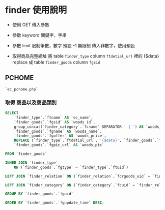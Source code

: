 # finder 使用說明
*	使用 GET 傳入參數
*	參數 keyword 
	關鍵字，字串
*	參數 limit
	限制筆數，數字
	預設 -1 無限制
	傳入非數字，使用預設

*	取得商品完整網址
	將 table `finder_type` column `ftdetial_url` 裡的 {$data}
	replace 成 table `finder_goods` column `fgsid` 

## PCHOME 
	`ec_pchome.php`
	

### 取得 商品以及商品類別

```sql
SELECT 
	`finder_type`.`ftname` AS `ec_name`,
	`finder_goods`.`fgsid` AS `woods_id`, 
	group_concat(`finder_category`.`fcname` SEPARATOR ' | ') AS `woods_category`, 
	`finder_goods`.`fgname` AS `woods_name`, 
	`finder_goods`.`fgoffer` AS `woods_price`,
	REPLACE (`finder_type`.`ftdetial_url`, '{$data}', `finder_goods`.`fgsid`) AS `woods_url`, 
	`finder_goods`.`fgpic_url` AS `woods_pic`

FROM `finder_goods`

INNER JOIN `finder_type`
	ON (`finder_goods`.`fgtype` = `finder_type`.`ftuid`)

LEFT JOIN `finder_relation` ON (`finder_relation`.`fcrgoods_uid` = `finder_goods`.`fguid`)

LEFT JOIN `finder_category` ON (`finder_category`.`fcuid` = `finder_relation`.`fcrcategory_uid`)

GROUP BY `finder_goods`.`fguid`

ORDER BY `finder_goods`.`fgupdate_time` DESC;
```